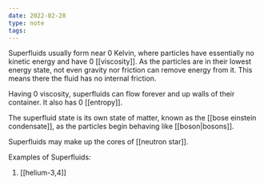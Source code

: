 ```yaml
---
date: 2022-02-28
type: note  
tags: 
---
```


Superfluids usually form near 0 Kelvin, where particles have essentially no kinetic energy and have 0 [[viscosity]]. As the particles are in their lowest energy state, not even gravity nor friction can remove energy from it. This means there the fluid has no internal friction.

Having 0 viscosity, superfluids can flow forever and up walls of their container. It also has 0 [[entropy]].

The superfluid state is its own state of matter, known as the [[bose einstein condensate]], as the particles begin behaving like [[boson|bosons]].

Superfluids may make up the cores of [[neutron star]].

Examples of Superfluids:
1. [[helium-3,4]]
